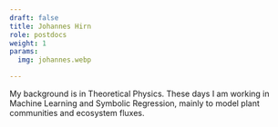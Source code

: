 ```yaml
---
draft: false
title: Johannes Hirn
role: postdocs
weight: 1
params:
  img: johannes.webp

---
```


My background is in Theoretical Physics. These days I am working in Machine Learning and Symbolic Regression, mainly to model plant communities and ecosystem fluxes.